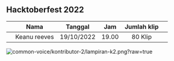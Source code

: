 <!-- copy format isi ini di foldermu -->

## Hacktoberfest 2022


| | Nama | Tanggal | Jam | Jumlah klip | |
| - | :-: | :-: | :-: | :-: | :-: |
| | Keanu reeves | 19/10/2022 | 19.00 | 80 Klip |

<!-- upload gambar di folder yg sama dan klik copy permalink -->
<!--
![relative-path?raw=true](permalink dari github)
-->

![[common-voice/kontributor-2/lampiran-k2.png?raw=true](])](https://github.com/id-mozilla/hacktoberfest-2022/blob/34bcfa7af9d2097e804b2dbf4b41e0a01d1dd107/common-voice/kontributor-2/lampiran-k2.png)
